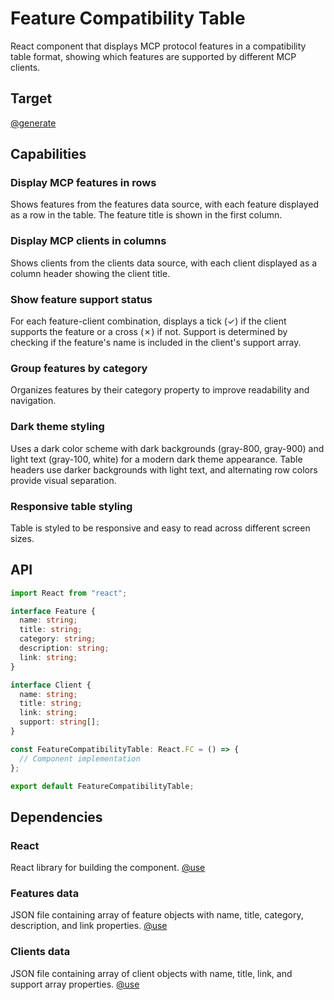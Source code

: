 # Feature Compatibility Table

React component that displays MCP protocol features in a compatibility table format, showing which features are supported by different MCP clients.

## Target

[@generate](../src/components/FeatureCompatibilityTable.tsx)

## Capabilities

### Display MCP features in rows

Shows features from the features data source, with each feature displayed as a row in the table. The feature title is shown in the first column.

### Display MCP clients in columns

Shows clients from the clients data source, with each client displayed as a column header showing the client title.

### Show feature support status

For each feature-client combination, displays a tick (✓) if the client supports the feature or a cross (✗) if not. Support is determined by checking if the feature's name is included in the client's support array.

### Group features by category

Organizes features by their category property to improve readability and navigation.

### Dark theme styling

Uses a dark color scheme with dark backgrounds (gray-800, gray-900) and light text (gray-100, white) for a modern dark theme appearance. Table headers use darker backgrounds with light text, and alternating row colors provide visual separation.

### Responsive table styling

Table is styled to be responsive and easy to read across different screen sizes.

## API

```typescript { .api }
import React from "react";

interface Feature {
  name: string;
  title: string;
  category: string;
  description: string;
  link: string;
}

interface Client {
  name: string;
  title: string;
  link: string;
  support: string[];
}

const FeatureCompatibilityTable: React.FC = () => {
  // Component implementation
};

export default FeatureCompatibilityTable;
```

## Dependencies

### React

React library for building the component.
[@use](npm:react)

### Features data

JSON file containing array of feature objects with name, title, category, description, and link properties.
[@use](../src/data/features.json)

### Clients data

JSON file containing array of client objects with name, title, link, and support array properties.
[@use](../src/data/clients.json)